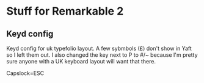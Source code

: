 # Stuff for Remarkable 2

## Keyd config

Keyd config for uk typefolio layout. A few sybmbols (£) don't show in Yaft so I left them out. I also changed the key next to P to #/~ because I'm pretty sure anyone with a UK keyboard layout will want that there.

Capslock=ESC

